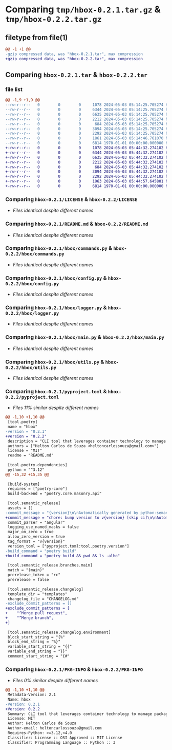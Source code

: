 # Comparing `tmp/hbox-0.2.1.tar.gz` & `tmp/hbox-0.2.2.tar.gz`

## filetype from file(1)

```diff
@@ -1 +1 @@
-gzip compressed data, was "hbox-0.2.1.tar", max compression
+gzip compressed data, was "hbox-0.2.2.tar", max compression
```

## Comparing `hbox-0.2.1.tar` & `hbox-0.2.2.tar`

### file list

```diff
@@ -1,9 +1,9 @@
--rw-r--r--   0        0        0     1078 2024-05-03 05:14:25.705274 hbox-0.2.1/LICENSE
--rw-r--r--   0        0        0     6344 2024-05-03 05:14:25.705274 hbox-0.2.1/README.md
--rw-r--r--   0        0        0     6635 2024-05-03 05:14:25.705274 hbox-0.2.1/hbox/commands.py
--rw-r--r--   0        0        0     2212 2024-05-03 05:14:25.705274 hbox-0.2.1/hbox/config.py
--rw-r--r--   0        0        0      684 2024-05-03 05:14:25.705274 hbox-0.2.1/hbox/logger.py
--rw-r--r--   0        0        0     3094 2024-05-03 05:14:25.705274 hbox-0.2.1/hbox/main.py
--rw-r--r--   0        0        0     2292 2024-05-03 05:14:25.705274 hbox-0.2.1/hbox/utils.py
--rw-r--r--   0        0        0     1861 2024-05-03 05:14:46.761070 hbox-0.2.1/pyproject.toml
--rw-r--r--   0        0        0     6814 1970-01-01 00:00:00.000000 hbox-0.2.1/PKG-INFO
+-rw-r--r--   0        0        0     1078 2024-05-03 05:44:32.274102 hbox-0.2.2/LICENSE
+-rw-r--r--   0        0        0     6344 2024-05-03 05:44:32.274102 hbox-0.2.2/README.md
+-rw-r--r--   0        0        0     6635 2024-05-03 05:44:32.274102 hbox-0.2.2/hbox/commands.py
+-rw-r--r--   0        0        0     2212 2024-05-03 05:44:32.274102 hbox-0.2.2/hbox/config.py
+-rw-r--r--   0        0        0      684 2024-05-03 05:44:32.274102 hbox-0.2.2/hbox/logger.py
+-rw-r--r--   0        0        0     3094 2024-05-03 05:44:32.274102 hbox-0.2.2/hbox/main.py
+-rw-r--r--   0        0        0     2292 2024-05-03 05:44:32.274102 hbox-0.2.2/hbox/utils.py
+-rw-r--r--   0        0        0     1963 2024-05-03 05:44:57.645801 hbox-0.2.2/pyproject.toml
+-rw-r--r--   0        0        0     6814 1970-01-01 00:00:00.000000 hbox-0.2.2/PKG-INFO
```

### Comparing `hbox-0.2.1/LICENSE` & `hbox-0.2.2/LICENSE`

 * *Files identical despite different names*

### Comparing `hbox-0.2.1/README.md` & `hbox-0.2.2/README.md`

 * *Files identical despite different names*

### Comparing `hbox-0.2.1/hbox/commands.py` & `hbox-0.2.2/hbox/commands.py`

 * *Files identical despite different names*

### Comparing `hbox-0.2.1/hbox/config.py` & `hbox-0.2.2/hbox/config.py`

 * *Files identical despite different names*

### Comparing `hbox-0.2.1/hbox/logger.py` & `hbox-0.2.2/hbox/logger.py`

 * *Files identical despite different names*

### Comparing `hbox-0.2.1/hbox/main.py` & `hbox-0.2.2/hbox/main.py`

 * *Files identical despite different names*

### Comparing `hbox-0.2.1/hbox/utils.py` & `hbox-0.2.2/hbox/utils.py`

 * *Files identical despite different names*

### Comparing `hbox-0.2.1/pyproject.toml` & `hbox-0.2.2/pyproject.toml`

 * *Files 11% similar despite different names*

```diff
@@ -1,10 +1,10 @@
 [tool.poetry]
 name = "hbox"
-version = "0.2.1"
+version = "0.2.2"
 description = "CLI tool that leverages container technology to manage packages."
 authors = ["Helton Carlos de Souza <heltoncarlossouza@gmail.com>"]
 license = "MIT"
 readme = "README.md"
 
 [tool.poetry.dependencies]
 python = "^3.12"
@@ -15,32 +15,35 @@
 
 [build-system]
 requires = ["poetry-core"]
 build-backend = "poetry.core.masonry.api"
 
 [tool.semantic_release]
 assets = []
-commit_message = "{version}\n\nAutomatically generated by python-semantic-release"
+commit_message = "chore: bump version to v{version} [skip ci]\n\nAutomatically generated by python-semantic-release"
 commit_parser = "angular"
 logging_use_named_masks = false
 major_on_zero = true
 allow_zero_version = true
 tag_format = "v{version}"
 version_toml = ["pyproject.toml:tool.poetry.version"]
-build_command = "poetry build"
+build_command = "poetry build && pwd && ls -alho"
 
 [tool.semantic_release.branches.main]
 match = "(main)"
 prerelease_token = "rc"
 prerelease = false
 
 [tool.semantic_release.changelog]
 template_dir = "templates"
 changelog_file = "CHANGELOG.md"
-exclude_commit_patterns = []
+exclude_commit_patterns = [
+    "^Merge pull request",
+    "^Merge branch",
+]
 
 [tool.semantic_release.changelog.environment]
 block_start_string = "{%"
 block_end_string = "%}"
 variable_start_string = "{{"
 variable_end_string = "}}"
 comment_start_string = "{#"
```

### Comparing `hbox-0.2.1/PKG-INFO` & `hbox-0.2.2/PKG-INFO`

 * *Files 0% similar despite different names*

```diff
@@ -1,10 +1,10 @@
 Metadata-Version: 2.1
 Name: hbox
-Version: 0.2.1
+Version: 0.2.2
 Summary: CLI tool that leverages container technology to manage packages.
 License: MIT
 Author: Helton Carlos de Souza
 Author-email: heltoncarlossouza@gmail.com
 Requires-Python: >=3.12,<4.0
 Classifier: License :: OSI Approved :: MIT License
 Classifier: Programming Language :: Python :: 3
```

